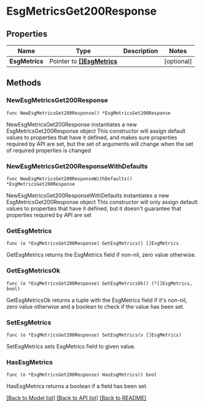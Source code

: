 # EsgMetricsGet200Response

## Properties

Name | Type | Description | Notes
------------ | ------------- | ------------- | -------------
**EsgMetrics** | Pointer to [**[]EsgMetrics**](EsgMetrics.md) |  | [optional] 

## Methods

### NewEsgMetricsGet200Response

`func NewEsgMetricsGet200Response() *EsgMetricsGet200Response`

NewEsgMetricsGet200Response instantiates a new EsgMetricsGet200Response object
This constructor will assign default values to properties that have it defined,
and makes sure properties required by API are set, but the set of arguments
will change when the set of required properties is changed

### NewEsgMetricsGet200ResponseWithDefaults

`func NewEsgMetricsGet200ResponseWithDefaults() *EsgMetricsGet200Response`

NewEsgMetricsGet200ResponseWithDefaults instantiates a new EsgMetricsGet200Response object
This constructor will only assign default values to properties that have it defined,
but it doesn't guarantee that properties required by API are set

### GetEsgMetrics

`func (o *EsgMetricsGet200Response) GetEsgMetrics() []EsgMetrics`

GetEsgMetrics returns the EsgMetrics field if non-nil, zero value otherwise.

### GetEsgMetricsOk

`func (o *EsgMetricsGet200Response) GetEsgMetricsOk() (*[]EsgMetrics, bool)`

GetEsgMetricsOk returns a tuple with the EsgMetrics field if it's non-nil, zero value otherwise
and a boolean to check if the value has been set.

### SetEsgMetrics

`func (o *EsgMetricsGet200Response) SetEsgMetrics(v []EsgMetrics)`

SetEsgMetrics sets EsgMetrics field to given value.

### HasEsgMetrics

`func (o *EsgMetricsGet200Response) HasEsgMetrics() bool`

HasEsgMetrics returns a boolean if a field has been set.


[[Back to Model list]](../README.md#documentation-for-models) [[Back to API list]](../README.md#documentation-for-api-endpoints) [[Back to README]](../README.md)


